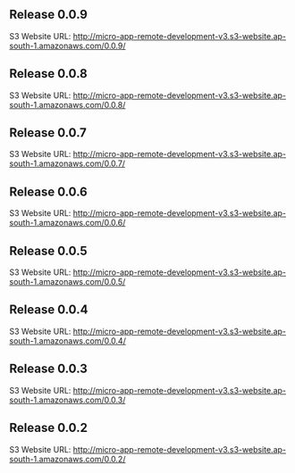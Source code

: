 ## Release 0.0.9
S3 Website URL: http://micro-app-remote-development-v3.s3-website.ap-south-1.amazonaws.com/0.0.9/


## Release 0.0.8
S3 Website URL: http://micro-app-remote-development-v3.s3-website.ap-south-1.amazonaws.com/0.0.8/


## Release 0.0.7
S3 Website URL: http://micro-app-remote-development-v3.s3-website.ap-south-1.amazonaws.com/0.0.7/


## Release 0.0.6
S3 Website URL: http://micro-app-remote-development-v3.s3-website.ap-south-1.amazonaws.com/0.0.6/


## Release 0.0.5
S3 Website URL: http://micro-app-remote-development-v3.s3-website.ap-south-1.amazonaws.com/0.0.5/


## Release 0.0.4
S3 Website URL: http://micro-app-remote-development-v3.s3-website.ap-south-1.amazonaws.com/0.0.4/


## Release 0.0.3
S3 Website URL: http://micro-app-remote-development-v3.s3-website.ap-south-1.amazonaws.com/0.0.3/


## Release 0.0.2
S3 Website URL: http://micro-app-remote-development-v3.s3-website.ap-south-1.amazonaws.com/0.0.2/


